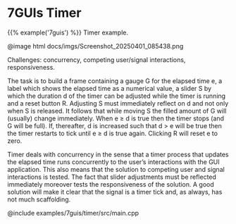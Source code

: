 # 7GUIs Timer

{{% example('7guis') %}}
Timer example.

@image html docs/imgs/Screenshot_20250401_085438.png

Challenges: concurrency, competing user/signal interactions, responsiveness.

The task is to build a frame containing a gauge G for the elapsed time e, a label which shows the elapsed time as a
numerical value, a slider S by which the duration d of the timer can be adjusted while the timer is running and a reset
button R. Adjusting S must immediately reflect on d and not only when S is released. It follows that while moving S the
filled amount of G will (usually) change immediately. When e ≥ d is true then the timer stops (and G will be full). If,
thereafter, d is increased such that d > e will be true then the timer restarts to tick until e ≥ d is true again.
Clicking R will reset e to zero.

Timer deals with concurrency in the sense that a timer process that updates the elapsed time runs concurrently to the
user’s interactions with the GUI application. This also means that the solution to competing user and signal
interactions is tested. The fact that slider adjustments must be reflected immediately moreover tests the responsiveness
of the solution. A good solution will make it clear that the signal is a timer tick and, as always, has not much
scaffolding.

@include examples/7guis/timer/src/main.cpp
